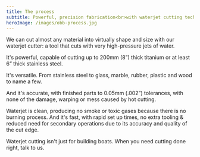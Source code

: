 ```yaml
---
title: The process
subtitle: Powerful, precision fabrication<br>with waterjet cutting tech.
heroImage: /images/obb-process.jpg
---
```


We can cut almost any material into virtually shape and size with our waterjet cutter: a tool that cuts with very high-pressure jets of water.

It's powerful, capable of cutting up to 200mm (8”) thick titanium or at least 6” thick stainless steel.

It's versatile. From stainless steel to glass, marble, rubber, plastic and wood to name a few.

And it's accurate, with finished parts to 0.05mm (.002”) tolerances, with none of the damage, warping or mess caused by hot cutting.

Waterjet is clean, producing no smoke or toxic gases because there is no burning process. And it's fast, with rapid set up times, no extra tooling & reduced need for secondary operations due to its accuracy and quality of the cut edge.

Waterjet cutting isn't just for building boats. When you need cutting done right, talk to us. 
